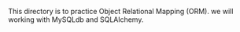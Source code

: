 This directory is to practice Object Relational Mapping (ORM). we will working with MySQLdb and SQLAlchemy.